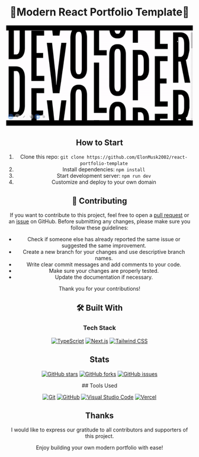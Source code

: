 <div align="center"> 

# 🚀Modern React Portfolio Template🚀

![Demo gif of portfolio template](demo.gif)


## How to Start
1. Clone this repo: `git clone https://github.com/ElonMusk2002/react-portfolio-template`
2. Install dependencies: `npm install`
3. Start development server: `npm run dev`
4. Customize and deploy to your own domain

## 🤝 Contributing

If you want to contribute to this project, feel free to open a [pull request](https://github.com/ElonMusk2002/react-portfolio-template/pulls) or an [issue](https://github.com/ElonMusk2002/react-portfolio-template/issues) on GitHub. Before submitting any changes, please make sure you follow these guidelines:

- Check if someone else has already reported the same issue or suggested the same improvement.
- Create a new branch for your changes and use descriptive branch names.
- Write clear commit messages and add comments to your code.
- Make sure your changes are properly tested.
- Update the documentation if necessary.

Thank you for your contributions! 

## 🛠️ Built With

### Tech Stack

[![TypeScript](https://img.shields.io/badge/TypeScript-007ACC?style=for-the-badge&logo=typescript&logoColor=white)](https://www.typescriptlang.org/)
[![Next.js](https://img.shields.io/badge/Next.js-000000?style=for-the-badge&logo=nextdotjs&logoColor=white)](https://nextjs.org/)
[![Tailwind CSS](https://img.shields.io/badge/Tailwind%20CSS-38B2AC?style=for-the-badge&logo=tailwind-css&logoColor=white)](https://tailwindcss.com/)

## Stats
  <p>
    <a href="https://github.com/ElonMusk2002/react-portfolio-template/stargazers"><img alt="GitHub stars" src="https://img.shields.io/github/stars/ElonMusk2002/react-portfolio-template?style=for-the-badge&logo=github"></a>
    <a href="https://github.com/ElonMusk2002/react-portfolio-template/network"><img alt="GitHub forks" src="https://img.shields.io/github/forks/ElonMusk2002/react-portfolio-template?style=for-the-badge&logo=github"></a>
    <a href="https://github.com/ElonMusk2002/react-portfolio-template/issues"><img alt="GitHub issues" src="https://img.shields.io/github/issues/ElonMusk2002/react-portfolio-template?style=for-the-badge&logo=github"></a>
   </p>
## Tools Used

[![Git](https://img.shields.io/badge/Git-F05032?style=for-the-badge&logo=git&logoColor=white)](https://git-scm.com/)
[![GitHub](https://img.shields.io/badge/GitHub-181717?style=for-the-badge&logo=github&logoColor=white)](https://github.com/)
[![Visual Studio Code](https://img.shields.io/badge/Visual%20Studio%20Code-007ACC?style=for-the-badge&logo=visual-studio-code&logoColor=white)](https://code.visualstudio.com/)
[![Vercel](https://img.shields.io/badge/Vercel-000000?style=for-the-badge&logo=vercel&logoColor=white)](https://vercel.com/)


## Thanks
I would like to express our gratitude to all contributors and supporters of this project.

Enjoy building your own modern portfolio with ease!